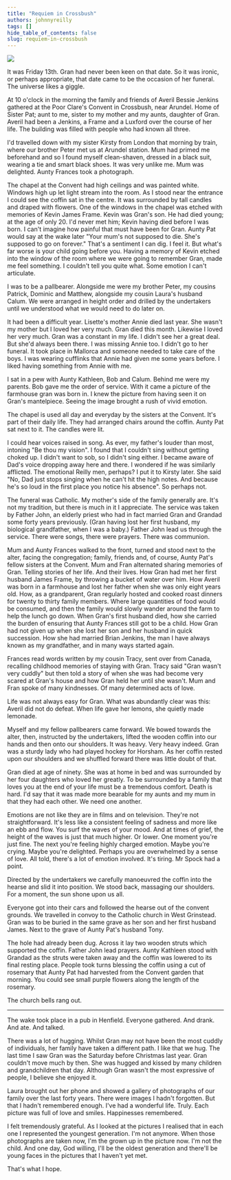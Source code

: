 ```yaml
---
title: "Requiem in Crossbush"
authors: johnnyreilly
tags: []
hide_table_of_contents: false
slug: requiem-in-crossbush
---
```

![](https://blogger.googleusercontent.com/img/b/R29vZ2xl/AVvXsEhs8EDJegsWvYsnhX83ShgW4L5xRu06BDbQvOPZsM_75WpR2pCVkLnXgCVMmI-FrVHsg75IZQ8pHw4HOKgoe4f9wnxrXrdpk1HrtzHV9bFYNyKdQhnvVq1Q3pnSCVXPFeEkDxW9JmrN3Hg/s640/IMG_20200313_111700.jpg)

It was Friday 13th. Gran had never been keen on that date. So it was ironic, or perhaps appropriate, that date came to be the occasion of her funeral. The universe likes a giggle.

At 10 o'clock in the morning the family and friends of Averil Bessie Jenkins gathered at the Poor Clare's Convent in Crossbush, near Arundel. Home of Sister Pat; aunt to me, sister to my mother and my aunts, daughter of Gran. Averil had been a Jenkins, a Frame and a Luxford over the course of her life. The building was filled with people who had known all three.

I'd travelled down with my sister Kirsty from London that morning by train, where our brother Peter met us at Arundel station. Mum had primed me beforehand and so I found myself clean-shaven, dressed in a black suit, wearing a tie and smart black shoes. It was very unlike me. Mum was delighted. Aunty Frances took a photograph.

The chapel at the Convent had high ceilings and was painted white. Windows high up let light stream into the room. As I stood near the entrance I could see the coffin sat in the centre. It was surrounded by tall candles and draped with flowers. One of the windows in the chapel was etched with memories of Kevin James Frame. Kevin was Gran's son. He had died young; at the age of only 20. I'd never met him; Kevin having died before I was born. I can't imagine how painful that must have been for Gran. Aunty Pat would say at the wake later "Your mum's not supposed to die. She's supposed to go on forever." That's a sentiment I can dig. I feel it. But what's far worse is your child going before you. Having a memory of Kevin etched into the window of the room where we were going to remember Gran, made me feel something. I couldn't tell you quite what. Some emotion I can't articulate.

I was to be a pallbearer. Alongside me were my brother Peter, my cousins Patrick, Dominic and Matthew, alongside my cousin Laura's husband Calum. We were arranged in height order and drilled by the undertakers until we understood what we would need to do later on.

It had been a difficult year. Lisette's mother Annie died last year. She wasn't my mother but I loved her very much. Gran died this month. Likewise I loved her very much. Gran was a constant in my life. I didn't see her a great deal. But she'd always been there. I was missing Annie too. I didn't go to her funeral. It took place in Mallorca and someone needed to take care of the boys. I was wearing cufflinks that Annie had given me some years before. I liked having something from Annie with me.

I sat in a pew with Aunty Kathleen, Bob and Calum. Behind me were my parents. Bob gave me the order of service. With it came a picture of the farmhouse gran was born in. I knew the picture from having seen it on Gran's mantelpiece. Seeing the image brought a rush of vivid emotion.

The chapel is used all day and everyday by the sisters at the Convent. It's part of their daily life. They had arranged chairs around the coffin. Aunty Pat sat next to it. The candles were lit.

I could hear voices raised in song. As ever, my father's louder than most, intoning "Be thou my vision". I found that I couldn't sing without getting choked up. I didn't want to sob, so I didn't sing either. I became aware of Dad's voice dropping away here and there. I wondered if he was similarly afflicted. The emotional Reilly men, perhaps? I put it to Kirsty later. She said "No, Dad just stops singing when he can't hit the high notes. And because he's so loud in the first place you notice his absence". So perhaps not.

The funeral was Catholic. My mother's side of the family generally are. It's not my tradition, but there is much in it I appreciate. The service was taken by Father John, an elderly priest who had in fact married Gran and Grandad some forty years previously. (Gran having lost her first husband, my biological grandfather, when I was a baby.) Father John lead us through the service. There were songs, there were prayers. There was communion.

Mum and Aunty Frances walked to the front, turned and stood next to the alter, facing the congregation; family, friends and, of course, Aunty Pat's fellow sisters at the Convent. Mum and Fran alternated sharing memories of Gran. Telling stories of her life. And their lives. How Gran had met her first husband James Frame, by throwing a bucket of water over him. How Averil was born in a farmhouse and lost her father when she was only eight years old. How, as a grandparent, Gran regularly hosted and cooked roast dinners for twenty to thirty family members. Where large quantities of food would be consumed, and then the family would slowly wander around the farm to help the lunch go down. When Gran's first husband died, how she carried the burden of ensuring that Aunty Frances still got to be a child. How Gran had not given up when she lost her son and her husband in quick succession. How she had married Brian Jenkins, the man I have always known as my grandfather, and in many ways started again.

Frances read words written by my cousin Tracy, sent over from Canada, recalling childhood memories of staying with Gran. Tracy said "Gran wasn't very cuddly" but then told a story of when she was had become very scared at Gran's house and how Gran held her until she wasn't. Mum and Fran spoke of many kindnesses. Of many determined acts of love.

Life was not always easy for Gran. What was abundantly clear was this: Averil did not do defeat. When life gave her lemons, she quietly made lemonade.

Myself and my fellow pallbearers came forward. We bowed towards the alter, then, instructed by the undertakers, lifted the wooden coffin into our hands and then onto our shoulders. It was heavy. Very heavy indeed. Gran was a sturdy lady who had played hockey for Horsham. As her coffin rested upon our shoulders and we shuffled forward there was little doubt of that.

Gran died at age of ninety. She was at home in bed and was surrounded by her four daughters who loved her greatly. To be surrounded by a family that loves you at the end of your life must be a tremendous comfort. Death is hard. I'd say that it was made more bearable for my aunts and my mum in that they had each other. We need one another.

Emotions are not like they are in films and on television. They're not straightforward. It's less like a consistent feeling of sadness and more like an ebb and flow. You surf the waves of your mood. And at times of grief, the height of the waves is just that much higher. Or lower. One moment you're just fine. The next you're feeling highly charged emotion. Maybe you're crying. Maybe you're delighted. Perhaps you are overwhelmed by a sense of love. All told, there's a lot of emotion involved. It's tiring. Mr Spock had a point.

Directed by the undertakers we carefully manoeuvred the coffin into the hearse and slid it into position. We stood back, massaging our shoulders. For a moment, the sun shone upon us all.

Everyone got into their cars and followed the hearse out of the convent grounds. We travelled in convoy to the Catholic church in West Grinstead. Gran was to be buried in the same grave as her son and her first husband James. Next to the grave of Aunty Pat's husband Tony.

The hole had already been dug. Across it lay two wooden struts which supported the coffin. Father John lead prayers. Aunty Kathleen stood with Grandad as the struts were taken away and the coffin was lowered to its final resting place. People took turns blessing the coffin using a cut of rosemary that Aunty Pat had harvested from the Convent garden that morning. You could see small purple flowers along the length of the rosemary.

The church bells rang out.

---

The wake took place in a pub in Henfield. Everyone gathered. And drank. And ate. And talked.

There was a lot of hugging. Whilst Gran may not have been the most cuddly of individuals, her family have taken a different path. I like that we hug. The last time I saw Gran was the Saturday before Christmas last year. Gran couldn't move much by then. She was hugged and kissed by many children and grandchildren that day. Although Gran wasn't the most expressive of people, I believe she enjoyed it.

Laura brought out her phone and showed a gallery of photographs of our family over the last forty years. There were images I hadn't forgotten. But that I hadn't remembered enough. I've had a wonderful life. Truly. Each picture was full of love and smiles. Happinesses remembered.

I felt tremendously grateful. As I looked at the pictures I realised that in each one I represented the youngest generation. I'm not anymore. When those photographs are taken now, I'm the grown up in the picture now. I'm not the child. And one day, God willing, I'll be the oldest generation and there'll be young faces in the pictures that I haven't yet met.

That's what I hope.


